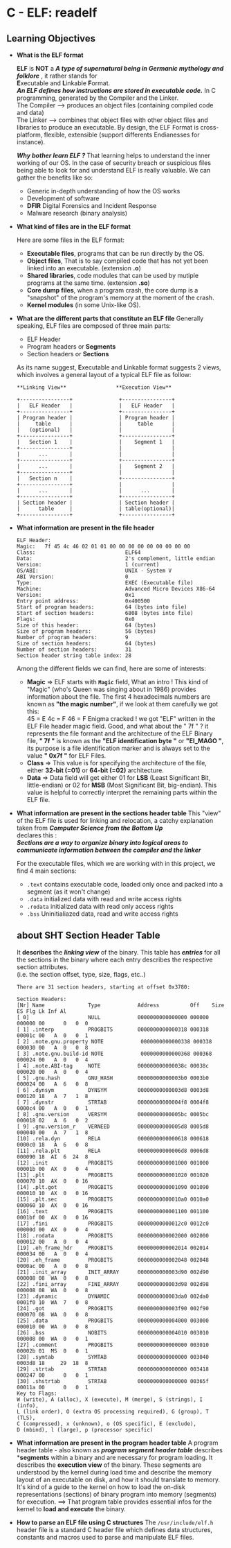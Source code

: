 # **C - ELF: readelf**

## **Learning Objectives**

- **What is the ELF format**

	**ELF** is **NOT** a ***A type of supernatural being in Germanic mythology and folklore*** , it rather stands for <br>
	**E**xecutable and **L**inkable **F**ormat. <br>
	***An ELF defines how instructions are stored in executable code.***
	In C programming, generated by the Compiler and the Linker. <br>
	The Compiler --> produces an object files (containing compiled code and data) <br>
	The Linker --> combines that object files with other object files and libraries to produce an executable.
	By design, the ELF Format is cross-platform, flexible, extensible (support differents Endianesses for instance).

	***Why bother learn ELF ?***
	That learning helps to understand the inner working of our OS. In the case of security breach or suspicious files
	being able to look for and understand ELF is really valuable. We can gather the benefits like so:
	- Generic in-depth understanding of how the OS works
	- Development of software
	- **DFIR** Digital Forensics and Incident Response
	- Malware research (binary analysis) 

- **What kind of files are in the ELF format**

	Here are some files in the ELF format:
	- **Executable files**, programs that can be run directly by the OS.
	- **Object files**, That is to say compiled code that has not yet been linked into an executable. (extension **.o**)
	- **Shared libraries**, code modules that can be used by mutiple programs at the same time. (extension **.so**)
	- **Core dump files**, when a program crash, the core dump is a "snapshot" of the program's memory at the moment of the crash.
	- **Kernel modules** (in some Unix-like OS).

- **What are the different parts that constitute an ELF file**
	Generally speaking, ELF files are composed of three main parts:
	- ELF Header
	- Program headers or **Segments**
	- Section headers or **Sections**
	
	As its name suggest, **E**xecutable and **L**inkable format suggests 2 views,
	which involves a general layout of a typical ELF file as follow:
	```
	**Linking View**				**Execution View**

	+----------------+               +----------------+ 
	|   ELF Header   |               |   ELF Header   |
	+----------------+               +----------------+ 
	| Program header |               | Program header |
	|     table      |               |     table      | 
	|   (optional)   |               |                |
	+----------------+               +----------------+
	|   Section 1    |               |    Segment 1   |
	+----------------+               |                |
	|      ...       |               |                |
	+----------------+               +----------------+
	|      ...       |               |    Segment 2   |
	+----------------+               |                |
	|   Section n    |               +----------------+
	+----------------+               |                |
	|      ...       |               |      ...       |
	+----------------+               +----------------+
	| Section header |               | Section header |
	|      table     |               | table(optional)|
	+----------------+               +----------------+
	```


- **What information are present in the file header**
	```
	ELF Header:
  Magic:   7f 45 4c 46 02 01 01 00 00 00 00 00 00 00 00 00 
  Class:                             ELF64
  Data:                              2's complement, little endian
  Version:                           1 (current)
  OS/ABI:                            UNIX - System V
  ABI Version:                       0
  Type:                              EXEC (Executable file)
  Machine:                           Advanced Micro Devices X86-64
  Version:                           0x1
  Entry point address:               0x400500
  Start of program headers:          64 (bytes into file)
  Start of section headers:          6808 (bytes into file)
  Flags:                             0x0
  Size of this header:               64 (bytes)
  Size of program headers:           56 (bytes)
  Number of program headers:         9
  Size of section headers:           64 (bytes)
  Number of section headers:         31
  Section header string table index: 28

	```
	Among the different fields we can find, here are some of interests:
	- **Magic** => ELF starts with **`Magic`** field,  What an intro ! This kind of "Magic" (who's Queen was singing about in 1986) provides information about the file. The first 4 hexadecimals numbers are known as **"the magic number"**, if we look at them carefully we got this: <br>
	45 = E
	4c = F
	46 = F
	Enigma cracked ! we got "ELF" written in the ELF File header magic field.
	Good, and what about the " 7f " ? it represents the file formant and the architecture of the ELF Binary file, **" 7f "** is known as the **"ELF identification byte "** or **"EI_MAGO "**, its purpose is a file identification marker and is always set to the value **" 0x7f "** for ELF Files.
	- **Class** => This value is for specifying the architecture of the file,
	either **32-bit (=01)** or **64-bit (=02)** architecture.
	- **Data** => Data field will get either 01 for **LSB** (Least Significant Bit, little-endian) or 02 for **MSB** (Most Significant Bit, big-endian).
	This value is helpful to correctly interpret the remaining parts within the ELF file.

- **What information are present in the sections header table**
	This "view" of the ELF file is used for linking and relocation, a catchy explanation taken from ***Computer Science from the Bottom Up*** <br>
	declares this : <br>
	***Sections are a way to organize binary into logical areas to communicate information between the compiler and the linker*** <br>
	
	For the executable files, which we are working with in this project, we find 4 main sections:
	- `.text` contains executable code, loaded only once and packed into a segment (as it won't change)
	- `.data` initialized data with read and write access rights
	- `.rodata` initialized data with read only access rights
	- `.bss` Uninitialiazed data, read and write access rights
	 
	 ## about **SHT** **S**ection **H**eader **T**able

	 It **describes** the ***linking view*** of the binary.
	 This table has ***entries*** for all the sections in the binary where each entry describes the respective section attributes. <br>
	 (i.e. the section offset, type, size, flags, etc..)
	 ```
	 There are 31 section headers, starting at offset 0x3780:

	Section Headers:
	[Nr] Name              Type            Address          Off    Size   ES Flg Lk Inf Al
	[ 0]                   NULL            0000000000000000 000000 000000 00      0   0  0
	[ 1] .interp           PROGBITS        0000000000000318 000318 00001c 00   A  0   0  1
	[ 2] .note.gnu.property NOTE            0000000000000338 000338 000030 00   A  0   0  8
	[ 3] .note.gnu.build-id NOTE            0000000000000368 000368 000024 00   A  0   0  4
	[ 4] .note.ABI-tag     NOTE            000000000000038c 00038c 000020 00   A  0   0  4
	[ 5] .gnu.hash         GNU_HASH        00000000000003b0 0003b0 000024 00   A  6   0  8
	[ 6] .dynsym           DYNSYM          00000000000003d8 0003d8 000120 18   A  7   1  8
	[ 7] .dynstr           STRTAB          00000000000004f8 0004f8 0000c4 00   A  0   0  1
	[ 8] .gnu.version      VERSYM          00000000000005bc 0005bc 000018 02   A  6   0  2
	[ 9] .gnu.version_r    VERNEED         00000000000005d8 0005d8 000040 00   A  7   1  8
	[10] .rela.dyn         RELA            0000000000000618 000618 0000c0 18   A  6   0  8
	[11] .rela.plt         RELA            00000000000006d8 0006d8 000090 18  AI  6  24  8
	[12] .init             PROGBITS        0000000000001000 001000 00001b 00  AX  0   0  4
	[13] .plt              PROGBITS        0000000000001020 001020 000070 10  AX  0   0 16
	[14] .plt.got          PROGBITS        0000000000001090 001090 000010 10  AX  0   0 16
	[15] .plt.sec          PROGBITS        00000000000010a0 0010a0 000060 10  AX  0   0 16
	[16] .text             PROGBITS        0000000000001100 001100 0001bf 00  AX  0   0 16
	[17] .fini             PROGBITS        00000000000012c0 0012c0 00000d 00  AX  0   0  4
	[18] .rodata           PROGBITS        0000000000002000 002000 000012 00   A  0   0  4
	[19] .eh_frame_hdr     PROGBITS        0000000000002014 002014 000034 00   A  0   0  4
	[20] .eh_frame         PROGBITS        0000000000002048 002048 0000ac 00   A  0   0  8
	[21] .init_array       INIT_ARRAY      0000000000003d90 002d90 000008 08  WA  0   0  8
	[22] .fini_array       FINI_ARRAY      0000000000003d98 002d98 000008 08  WA  0   0  8
	[23] .dynamic          DYNAMIC         0000000000003da0 002da0 0001f0 10  WA  7   0  8
	[24] .got              PROGBITS        0000000000003f90 002f90 000070 08  WA  0   0  8
	[25] .data             PROGBITS        0000000000004000 003000 000010 00  WA  0   0  8
	[26] .bss              NOBITS          0000000000004010 003010 000008 00  WA  0   0  1
	[27] .comment          PROGBITS        0000000000000000 003010 00002b 01  MS  0   0  1
	[28] .symtab           SYMTAB          0000000000000000 003040 0003d8 18     29  18  8
	[29] .strtab           STRTAB          0000000000000000 003418 000247 00      0   0  1
	[30] .shstrtab         STRTAB          0000000000000000 00365f 00011a 00      0   0  1
	Key to Flags:
	W (write), A (alloc), X (execute), M (merge), S (strings), I (info),
	L (link order), O (extra OS processing required), G (group), T (TLS),
	C (compressed), x (unknown), o (OS specific), E (exclude),
	D (mbind), l (large), p (processor specific)

	 ```

- **What information are present in the program header table**
	A program header table - also known as ***program segment header table*** 
	describes ***segments** within a binary and are necessary for program loading.
	It describes the **execution view** of the binary.
	These segments are understood by the kernel during load time and describe the memory layout of an executable on disk, and how it should translate to memory.
	It's kind of a guide to the kernel on how to load the on-disk representations (sections) of binary program into memory (segments) for execution.
	==> That program table provides essential infos for the kernel to **load and execute** the binary.

- **How to parse an ELF file using C structures**
	The ``/usr/include/elf.h`` header file is a standard C header file which defines data structures, constants and macros used to parse and manipulate ELF files.
